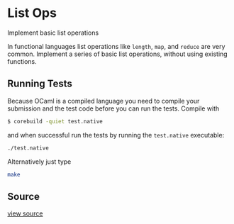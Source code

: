 # List Ops

Implement basic list operations

In functional languages list operations like `length`, `map`, and
`reduce` are very common. Implement a series of basic list operations,
without using existing functions.

## Running Tests

Because OCaml is a compiled language you need to compile your submission and the test code before you can run the tests. Compile with

```bash
$ corebuild -quiet test.native
```

and when successful run the tests by running the `test.native` executable:

```bash
./test.native
```

Alternatively just type

```bash
make
```

## Source

 [view source]()
